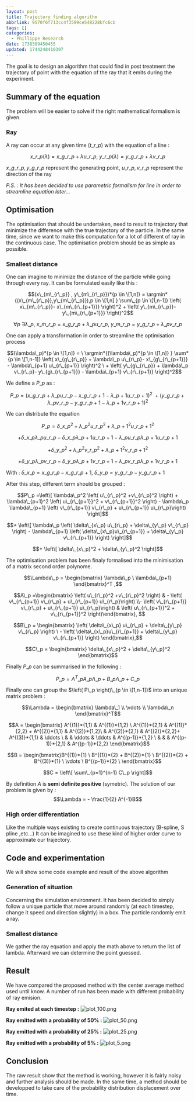 ```yaml
---
layout: post
title: Trajectory finding algorithm
abbrlink: 9570f6f713cc4f3599ce548228bfc6cb
tags: []
categories:
  - Phillippe Research
date: 1738389450455
updated: 1744248410397
---
```


The goal is to design an algorithm that could find in post treatment the trajectory of point with the equation of the ray that it emits during the experiment.

## Summary of the equation

The problem will be easier to solve if the right mathematical formalism is given.

### Ray

A ray can occur at any given time ($t\_{r\_p}$) with the equation of a line :

$$x\_{r\_p}(\lambda)= x\_{g\_{r\_p}} +  \lambda u\_{r\_p} , \ y\_{r\_p}(\lambda)= y\_{g\_{r\_p}} +  \lambda v\_{r\_p}$$

$x\_{g\_{r\_p}} , y\_{g\_{r\_p}}$ represent the generating point, $u\_{r\_p},v\_{r\_p}$ represent the direction of the ray

*P.S. : It has been decided to use parametric formalism for line in order to streamline equation later...*

## Optimisation

The optimisation that should be undertaken, need to result to trajectory that minimize the difference with the true trajectory of the particle. In the same time, since we want to make this computation for a lot of different of ray in the continuous case. The optimisation problem should be as simple as possible.

### Smallest distance

One can imagine to minimize the distance of the particle while going through every ray. It can be formulated easily like this :

$$(x\_{m\_{r\_p}} , y\_{m\_{r\_p}})*{p \in \[1,n]} = \argmin*{(x\_{m\_{r\_p}},y\_{m\_{r\_p}}),p \in \[1,n] } \sum\_{p \in \[1,n-1]} \left( x\_{m\_{r\_p}}- x\_{m\_{r\_{p+1}}} \right)^2 + \left( y\_{m\_{r\_p}}- y\_{m\_{r\_{p+1}}} \right)^2$$

$$\forall p \ \exists \lambda\_p, \ x\_{m\_{r\_p}}= x\_{g\_{r\_p}} +  \lambda\_p u\_{r\_p}, \ y\_{m\_{r\_p}}= y\_{g\_{r\_p}} + \lambda\_p v\_{r\_p}$$

One can apply a transformation in order to streamline the optimisation process

$$(\lambda\_p)*{p \in \[1,n]} =  \ \argmin*{(\lambda\_p)*{p \in \[1,n]} } \sum*{p \in \[1,n-1]} \left( x\_{g\_{r\_p}} + \lambda\_p u\_{r\_p}- x\_{g\_{r\_{p+1}}} -  \lambda\_{p+1} u\_{r\_{p+1}} \right)^2 \ + \left( y\_{g\_{r\_p}} + \lambda\_p v\_{r\_p}- y\_{g\_{r\_{p+1}}} -  \lambda\_{p+1} v\_{r\_{p+1}} \right)^2$$

We define a $P\_p$ as :

$$P\_p = \left( x\_{g\_{r\_p}} +  \lambda\_p u\_{r\_p}- x\_{g\_{r\_{p+1}}} -  \lambda\_{p+1} u\_{r\_{p+1}} \right)^2 \ + \left( y\_{g\_{r\_p}} +  \lambda\_p v\_{r\_p}- y\_{g\_{r\_{p+1}}} -  \lambda\_{p+1} v\_{r\_{p+1}} \right)^2$$

We can distribute the equation

$$P\_p= \delta\_{x\_p}^2  +  \lambda\_p^2 u\_{r\_p}^2 + \lambda\_{p+1}^2 u\_{r\_{p+1}}^2$$

$$+ \delta\_{x\_p} \lambda\_p u\_{r\_p} - \delta\_{x\_p} \lambda\_{p+1} u\_{r\_{p+1}} - \lambda\_p u\_{r\_p} \lambda\_{p+1} u\_{r\_{p+1}}$$

$$+  \delta\_{y\_p}^2 + \lambda\_p^2 v\_{r\_p}^2 + \lambda\_{p+1}^2 v\_{r\_{p+1}}^2$$

$$+ \delta\_{y\_p} \lambda\_p v\_{r\_p} - \delta\_{y\_p} \lambda\_{p+1} v\_{r\_{p+1}} - \lambda\_p v\_{r\_p} \lambda\_{p+1} v\_{r\_{p+1}}$$

With : $\delta\_{x\_p} = x\_{g\_{r\_p}} - x\_{g\_{r\_{p+1}}}, \ \delta\_{y\_p} = y\_{g\_{r\_p}} - y\_{g\_{r\_{p+1}}}$

After this step, different term should be grouped :

$$P\_p  =\left\[  \lambda\_p^2 \left( u\_{r\_p}^2 +v\_{r\_p}^2 \right)  + \lambda\_{p+1}^2 \left( u\_{r\_{p+1}}^2 + v\_{r\_{p+1}}^2 \right) - \lambda\_p \lambda\_{p+1} \left( v\_{r\_{p+1}} v\_{r\_p} + u\_{r\_{p+1}} u\_{r\_p}\right) \right]$$

$$+ \left\[ \lambda\_p  \left( \delta\_{x\_p} u\_{r\_p} + \delta\_{y\_p} v\_{r\_p} \right) -   \lambda\_{p+1} \left( \delta\_{x\_p}u\_{r\_{p+1}} + \delta\_{y\_p} v\_{r\_{p+1}} \right) \right]$$

$$+ \left\[ \delta\_{x\_p}^2 + \delta\_{y\_p}^2 \right]$$

The optimisation problem has been finaly formalised into the minimisation of a matrix second order polynome.

$$\Lambda\_p = \begin{bmatrix} \lambda\_p \ \lambda\_{p+1} \end{bmatrix}^T ,$$

$$A\_p =\begin{bmatrix} \left( u\_{r\_p}^2 +v\_{r\_p}^2 \right) & - \left( v\_{r\_{p+1}} v\_{r\_p} + u\_{r\_{p+1}} u\_{r\_p}\right) \\- \left( v\_{r\_{p+1}} v\_{r\_p} + u\_{r\_{p+1}} u\_{r\_p}\right) & \left( u\_{r\_{p+1}}^2 + v\_{r\_{p+1}}^2 \right)\end{bmatrix}, $$

$$B\_p = \begin{bmatrix} \left( \delta\_{x\_p} u\_{r\_p} + \delta\_{y\_p} v\_{r\_p} \right) \ - \left( \delta\_{x\_p}u\_{r\_{p+1}} + \delta\_{y\_p} v\_{r\_{p+1}} \right) \end{bmatrix},$$

$$C\_p = \begin{bmatrix} \delta\_{x\_p}^2 + \delta\_{y\_p}^2 \end{bmatrix}$$

Finally $P\_p$ can be summarised in the following :

$$P\_p = \Lambda^T\_p A\_p \Lambda\_p + B\_p \Lambda\_p + C\_p$$

Finally one can group the $\left( P\_p \right)\_{p \in \[1,n-1]}$ into an unique matrix problem :

$$\Lambda = \begin{bmatrix}
\lambda\_1 \\
\vdots \\
\lambda\_n
\end{bmatrix}^T$$

$$A = \begin{bmatrix} A^{(1)}*{1,1} & A^{(1)}*{1,2} \ A^{(1)}*{2,1} & A^{(1)}*{2,2} + A^{(2)}*{1,1} & A^{(2)}*{1,2}\  & A^{(2)}*{2,1} & A^{(2)}*{2,2}+ A^{(3)}*{1,1} & \ddots \   & & \ddots & \ddots & A^{(p-1)}*{1,2} \  & & & A^{(p-1)}*{2,1} &  A^{(p-1)}*{2,2} \end{bmatrix}$$

$$B = \begin{bmatrix}B^{(1)}*{1} \ B^{(1)}*{2} + B^{(2)}*{1} \ B^{(2)}*{2} + B^{(3)}*{1} \ \vdots \ B^{(p-1)}*{2} \ \end{bmatrix}$$

$$C = \left\[ \sum\_{p=1}^{n-1} C\_p \right]$$

By definition $A$ is **semi definite positive** (symetric). The solution of our problem is given by :
$$\Lambda = - \frac{1}{2} A^{-1}B$$

### High order differentiation

Like the multiple ways existing to create continuous trajectory (B-spline, S pline ,etc...) It can be imagined to use these kind of higher order curve to approximate our trajectory.

## Code and experimentation

We will show some code example and result of the above algorithm

### Generation of situation

Concerning the simulation environment. It has been decided to simply follow a unique particle that move around randomly (at each timestep, change it speed and direction slightly) in a box. The particle randomly emit a ray.

### Smallest distance

We gather the ray equation and apply the math above to return the list of lambda. Afterward we can determine the point guessed.

## Result

We have compared the proposed method with the center average method used until know. A number of run has been made with different probability of ray emision.

**Ray emited at each timestep :**
![plot\_100.png](/resources/3660fbc81d6940d696363edd5ba022cd.png)

**Ray emitted with a probability of 50% :**
![plot\_50.png](/resources/136084c2b1e1452bb6e19b8ee5c469cc.png)

**Ray emitted with a probability of 25% :**
![plot\_25.png](/resources/ce03a4b024304813bcfc3c88706528ad.png)

**Ray emitted with a probability of 5% :**
![plot\_5.png](/resources/23ac4e85c1a240ea8ef69b62619847ae.png)

## Conclusion

The raw result show that the method is working, however it is fairly noisy and further analysis should be made. In the same time, a method should be developped to take care of the probability distribution displacement over time.

<style>
/* Subdue the top-header branding */
body.page-note nav.navbar { display: none; }

/* Subdue the JoplinCloud footer */
body.page-note > div.footer { display: none; }
</style>
